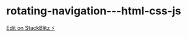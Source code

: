 # rotating-navigation---html-css-js

[Edit on StackBlitz ⚡️](https://stackblitz.com/edit/web-platform-r3gpac)